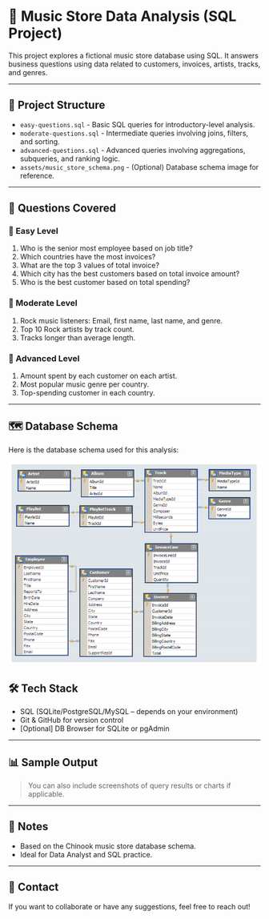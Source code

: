 
# 🎵 Music Store Data Analysis (SQL Project)

This project explores a fictional music store database using SQL. It answers business questions using data related to customers, invoices, artists, tracks, and genres.

---

## 📂 Project Structure

- `easy-questions.sql` - Basic SQL queries for introductory-level analysis.
- `moderate-questions.sql` - Intermediate queries involving joins, filters, and sorting.
- `advanced-questions.sql` - Advanced queries involving aggregations, subqueries, and ranking logic.
- `assets/music_store_schema.png` - (Optional) Database schema image for reference.

---

## 🧠 Questions Covered

### 🔹 Easy Level
1. Who is the senior most employee based on job title?
2. Which countries have the most invoices?
3. What are the top 3 values of total invoice?
4. Which city has the best customers based on total invoice amount?
5. Who is the best customer based on total spending?

### 🔸 Moderate Level
1. Rock music listeners: Email, first name, last name, and genre.
2. Top 10 Rock artists by track count.
3. Tracks longer than average length.

### 🔺 Advanced Level
1. Amount spent by each customer on each artist.
2. Most popular music genre per country.
3. Top-spending customer in each country.

---
## 🗺 Database Schema

Here is the database schema used for this analysis:

![Music Store Schema](https://github.com/Aman-Jha07/SQL-Data-Analysis/blob/950c23bb20acde84a76015185aa17b1d39f6006f/MusicDatabaseSchema.png?raw=true)


## 🛠️ Tech Stack

- SQL (SQLite/PostgreSQL/MySQL – depends on your environment)
- Git & GitHub for version control
- [Optional] DB Browser for SQLite or pgAdmin

---

## 📊 Sample Output

> You can also include screenshots of query results or charts if applicable.

---

## 📌 Notes

- Based on the Chinook music store database schema.
- Ideal for Data Analyst and SQL practice.

---

## 📧 Contact

If you want to collaborate or have any suggestions, feel free to reach out!

